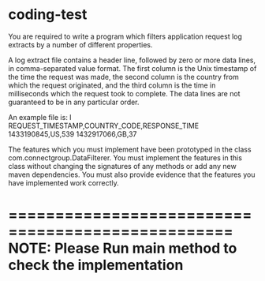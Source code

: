 # coding-test
You are required to write a program which filters application request log extracts by a number of different properties.

A log extract file contains a header line, followed by zero or more data lines, in comma-separated value format. The
first column is the Unix timestamp of the time the request was made, the second column is the country from which the
request originated, and the third column is the time in milliseconds which the request took to complete. The data lines
are not guaranteed to be in any particular order.

An example file is:
I
    REQUEST_TIMESTAMP,COUNTRY_CODE,RESPONSE_TIME
    1433190845,US,539
    1432917066,GB,37

The features which you must implement have been prototyped in the class com.connectgroup.DataFilterer. You must implement the
features in this class without changing the signatures of any methods or add any new maven dependencies. You must also provide
evidence that the features you have implemented work correctly.

==================================================
NOTE: Please Run main method to check the implementation
==================================================


